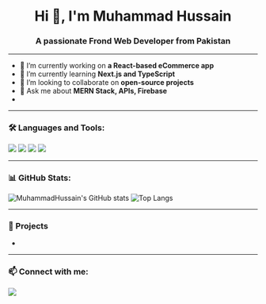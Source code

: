 <h1 align="center">Hi 👋, I'm Muhammad Hussain</h1>
<h3 align="center">A passionate Frond  Web Developer from Pakistan</h3>

---

- 🔭 I’m currently working on **a React-based eCommerce app**
- 🌱 I’m currently learning **Next.js and TypeScript**
- 👯 I’m looking to collaborate on **open-source projects**
- 💬 Ask me about **MERN Stack, APIs, Firebase**
-

---

### 🛠️ Languages and Tools:
<p>
  <img src="https://img.shields.io/badge/JavaScript-F7DF1E?style=flat&logo=javascript&logoColor=black" />
  <img src="https://img.shields.io/badge/React-20232A?style=flat&logo=react&logoColor=61DAFB" />
  <img src="https://img.shields.io/badge/Node.js-339933?style=flat&logo=nodedotjs&logoColor=white" />
  <img src="https://img.shields.io/badge/MongoDB-4EA94B?style=flat&logo=mongodb&logoColor=white" />
</p>

---

### 📊 GitHub Stats:
![MuhammadHussain's GitHub stats](https://github-readme-stats.vercel.app/api?username=MuhammadHussain&show_icons=true&theme=radical)
![Top Langs](https://github-readme-stats.vercel.app/api/top-langs/?username=aMuhammadHussain&layout=compact&theme=radical)

---

### 🚀 Projects

-
---

<h3 align="left">📫 Connect with me:</h3>
<p>
  <a href="https://linkedin.com/in/aliraza"><img src="https://img.shields.io/badge/LinkedIn-blue?style=flat&logo=linkedin" /></a>
</p>
